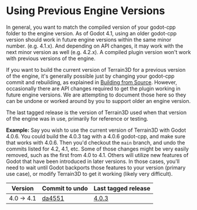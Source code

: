 Using Previous Engine Versions
==============================

In general, you want to match the compiled version of your godot-cpp folder to the engine version. As of Godot 4.1, using an older godot-cpp version should work in future engine versions within the same minor number. (e.g. 4.1.x). And depending on API changes, it may work with the next minor version as well (e.g. 4.2.x). A compiled plugin version won't work with previous versions of the engine.

If you want to build the current version of Terrain3D for a previous version of the engine, it's generally possible just by changing your godot-cpp commit and rebuilding, as explained in [Building from Source](building_from_source.md). However, occasionally there are API changes required to get the plugin working in future engine versions. We are attempting to document those here so they can be undone or worked around by you to support older an engine version.

The last tagged release is the version of Terrain3D used when that version of the engine was in use, primarily for reference or testing.

**Example:** Say you wish to use the current version of Terrain3D with Godot 4.0.6. You could build the 4.0.3 tag with a 4.0.6 godot-cpp, and make sure that works with 4.0.6. Then you'd checkout the `main` branch, and undo the commits listed for 4.2, 4.1, etc. Some of those changes might be very easily removed, such as the first from 4.0 to 4.1. Others will utilize new features of Godot that have been introduced in later versions. In those cases, you'll need to wait until Godot backports those features to your version (primary use case), or modify Terrain3D to get it working (likely very difficult).

|Version|Commit to undo|Last tagged release|
|-----|----|----|
|4.0 -> 4.1|[da4551](https://github.com/TokisanGames/Terrain3D/commit/da455147d18674d02ba4b88bd575b58de472c617)|[4.0.3](https://github.com/TokisanGames/Terrain3D/releases/tag/v0.8-alpha_gd4.0.3)|
